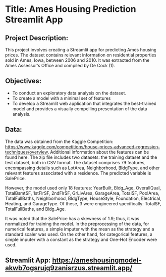 # Title: Ames Housing Prediction Streamlit App

## Project Description:
This project involves creating a Streamlit app for predicting Ames housing prices. The dataset contains relevant information on residential properties sold in Ames, Iowa, between 2006 and 2010. It was extracted from the Ames Assessor’s Office and compiled by De Cock (1).

## Objectives:
* To conduct an exploratory data analysis on the dataset.
* To create a model with a minimal set of features
* To develop a Streamlit web application that integrates the best-trained model and provides a visually compelling presentation of the data analysis.

## Data: 
The data was obtained from the Kaggle Competition: https://www.kaggle.com/competitions/house-prices-advanced-regression-techniques/overview. Additional information about the features can be found here. The zip file includes two datasets: the training dataset and the test dataset, both in CSV format. The dataset comprises 79 features, encompassing details such as LotArea, Neighborhood, BldgType, and other relevant features associated with a residence. The predicted variable is SalePrice.

However, the model used only 18 features: YearBuilt, Bldg_Age, OverallQual, TotalBsmtSF, 1stFlrSF, 2ndFlrSF, GrLivArea, GarageArea, TotalSF, PoolArea, TotalFullBaths, Neighborhood, BldgType, HouseStyle, Foundation, Electrical, Heating, and GarageType. Of these, 3 were engineered specifically: TotalSF, TotalFullBaths, and Bldg_Age.

It was noted that the SalePrice has a skewness of 1.9; thus, it was normalized for training the model. In the preprocessing of the data, for numerical features, a simple imputer with the mean as the strategy and a standard scaler was used. On the other hand, for categorical features, a simple imputer with a constant as the strategy and One-Hot Encoder were used.

## Streamlit App: https://ameshousingmodel-akwb7ogsrujq9zanisrzus.streamlit.app/
 
